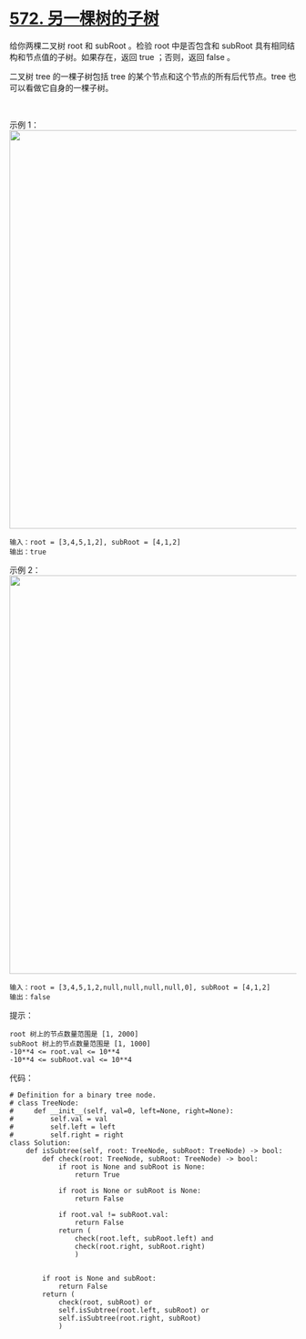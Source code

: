 # [572. 另一棵树的子树](https://leetcode.cn/problems/subtree-of-another-tree/)

给你两棵二叉树 root 和 subRoot 。检验 root 中是否包含和 subRoot 具有相同结构和节点值的子树。如果存在，返回 true ；否则，返回 false 。

二叉树 tree 的一棵子树包括 tree 的某个节点和这个节点的所有后代节点。tree 也可以看做它自身的一棵子树。

 

示例 1：
<img src="https://assets.leetcode.com/uploads/2021/04/28/subtree1-tree.jpg" width="700" />
```
输入：root = [3,4,5,1,2], subRoot = [4,1,2]
输出：true
```
示例 2：
<img src="https://assets.leetcode.com/uploads/2021/04/28/subtree2-tree.jpg" width="700" />
```
输入：root = [3,4,5,1,2,null,null,null,null,0], subRoot = [4,1,2]
输出：false
```

提示：
```
root 树上的节点数量范围是 [1, 2000]
subRoot 树上的节点数量范围是 [1, 1000]
-10**4 <= root.val <= 10**4
-10**4 <= subRoot.val <= 10**4
```

代码：
```python3
# Definition for a binary tree node.
# class TreeNode:
#     def __init__(self, val=0, left=None, right=None):
#         self.val = val
#         self.left = left
#         self.right = right
class Solution:
    def isSubtree(self, root: TreeNode, subRoot: TreeNode) -> bool:
        def check(root: TreeNode, subRoot: TreeNode) -> bool:
            if root is None and subRoot is None:
                return True
            
            if root is None or subRoot is None:
                return False

            if root.val != subRoot.val:
                return False
            return (
                check(root.left, subRoot.left) and
                check(root.right, subRoot.right)
                )


        if root is None and subRoot:
            return False
        return (
            check(root, subRoot) or
            self.isSubtree(root.left, subRoot) or
            self.isSubtree(root.right, subRoot)
            )
```